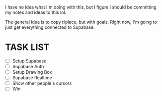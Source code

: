 I have no idea what I'm doing with this, but I figure I should be committing my notes and ideas to this lol.

The general idea is to copy r/place, but with goals. Right now, I'm going to just get everything connected to Supabase.

# TASK LIST

- [ ] Setup Supabase
- [ ] Supabase Auth
- [ ] Setup Drawing Box
- [ ] Supabase Realtime
- [ ] Show other people's cursors
- [ ] Win
